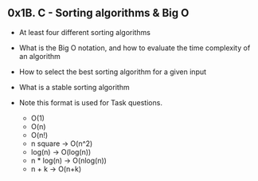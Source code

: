 ## 0x1B. C - Sorting algorithms & Big O

* At least four different sorting algorithms
* What is the Big O notation, and how to evaluate the time complexity of an algorithm
* How to select the best sorting algorithm for a given input
* What is a stable sorting algorithm

* Note this format is used for Task questions.

	* O(1)
	* O(n)
	* O(n!)
	* n square -> O(n^2)
	* log(n) -> O(log(n))
	* n * log(n) -> O(nlog(n))
	* n + k -> O(n+k)
